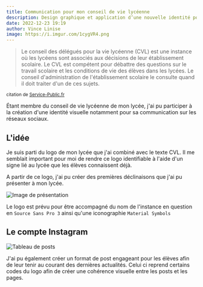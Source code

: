```yaml
---
title: Communication pour mon conseil de vie lycéenne
description: Design graphique et application d’une nouvelle identité pour le CVL de mon lycée
date: 2022-12-23 19:19
author: Vince Linise
image: https://i.imgur.com/1cygVR4.png
---
```


> Le conseil des délégués pour la vie lycéenne (CVL) est une instance où les lycéens sont associés aux décisions de leur établissement scolaire. Le CVL est compétent pour débattre des questions sur le travail scolaire et les conditions de vie des élèves dans les lycées. Le conseil d'administration de l'établissement scolaire le consulte quand il doit traiter d'un de ces sujets.

<sub>citation de [Service-Public.fr](https://www.service-public.fr/particuliers/vosdroits/F1388)</sub>

Étant membre du conseil de vie lycéenne de mon lycée, j'ai pu participer à la création d'une identité visuelle notamment pour sa communication sur les réseaux sociaux.

## L'idée

Je suis parti du logo de mon lycée que j'ai combiné avec le texte CVL. Il me semblait important pour moi de rendre ce logo identifiable à l'aide d'un signe lié au lycée que les élèves connaissent déjà.

A partir de ce logo, j'ai pu créer des premières déclinaisons que j'ai pu présenter à mon lycée.

![Image de présentation](https://i.imgur.com/z4luXn3.png)

Le logo est prévu pour être accompagné du nom de l'instance en question en `Source Sans Pro 3` ainsi qu'une iconographie `Material Symbols`

## Le compte Instagram

![Tableau de posts](https://i.imgur.com/LgAHp3M.jpg)

J'ai pu également créer un format de post engageant pour les élèves afin de leur tenir au courant des dernières actualités. Celui ci reprend certains codes du logo afin de créer une cohérence visuelle entre les posts et les pages.